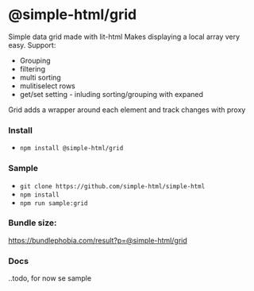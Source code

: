 # @simple-html/grid

Simple data grid made with lit-html Makes displaying a local array very easy. Support:

-   Grouping
-   filtering
-   multi sorting
-   mulitiselect rows
-   get/set setting - inluding sorting/grouping with expaned

Grid adds a wrapper around each element and track changes with proxy

### Install

-   `npm install @simple-html/grid`

### Sample

-   `git clone https://github.com/simple-html/simple-html`
-   `npm install`
-   `npm run sample:grid`

### Bundle size:

https://bundlephobia.com/result?p=@simple-html/grid

### Docs

..todo, for now se sample
